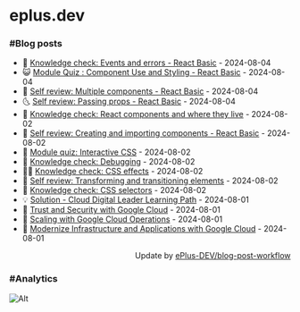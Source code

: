 # eplus.dev

### #Blog posts

<!-- BLOG-POST-LIST:START -->
 - 🧰 [Knowledge check: Events and errors - React Basic](https://eplus.dev/knowledge-check-events-and-errors-react-basic) - 2024-08-04
 - 😺 [Module Quiz : Component Use and Styling - React Basic](https://eplus.dev/module-quiz-component-use-and-styling-react-basic) - 2024-08-04
 - 🗽 [Self review: Multiple components - React Basic](https://eplus.dev/self-review-multiple-components-react-basic) - 2024-08-04
 - 🌜 [Self review: Passing props - React Basic](https://eplus.dev/self-review-passing-props-react-basic) - 2024-08-04
 - 📝 [Knowledge check: React components and where they live](https://eplus.dev/knowledge-check-react-components-and-where-they-live) - 2024-08-02
 - 🚀 [Self review: Creating and importing components - React Basic](https://eplus.dev/self-review-creating-and-importing-components-react-basic) - 2024-08-02
 - 💼 [Module quiz: Interactive CSS](https://eplus.dev/module-quiz-interactive-css) - 2024-08-02
 - 🦣 [Knowledge check: Debugging](https://eplus.dev/knowledge-check-debugging) - 2024-08-02
 - 👨‍🏫 [Knowledge check: CSS effects](https://eplus.dev/knowledge-check-css-effects) - 2024-08-02
 - 🔭 [Self review: Transforming and transitioning elements](https://eplus.dev/self-review-transforming-and-transitioning-elements) - 2024-08-02
 - 🤡 [Knowledge check: CSS selectors](https://eplus.dev/knowledge-check-css-selectors) - 2024-08-02
 - 💡 [Solution - Cloud Digital Leader Learning Path](https://eplus.dev/solution-cloud-digital-leader-learning-path) - 2024-08-01
 - 🦣 [Trust and Security with Google Cloud](https://eplus.dev/trust-and-security-with-google-cloud) - 2024-08-01
 - 💪 [Scaling with Google Cloud Operations](https://eplus.dev/scaling-with-google-cloud-operations) - 2024-08-01
 - 🤡 [Modernize Infrastructure and Applications with Google Cloud](https://eplus.dev/modernize-infrastructure-and-applications-with-google-cloud) - 2024-08-01<!-- BLOG-POST-LIST:END -->

<div align="right">
  Update by <a target="_blank"
    href="https://github.com/ePlus-DEV/blog-post-workflow">ePlus-DEV/blog-post-workflow</a>
</div>

### #Analytics
![Alt](https://repobeats.axiom.co/api/embed/9990f7cddfbad8d834990b10ccad05f81ac1096f.svg "Repobeats analytics image")
